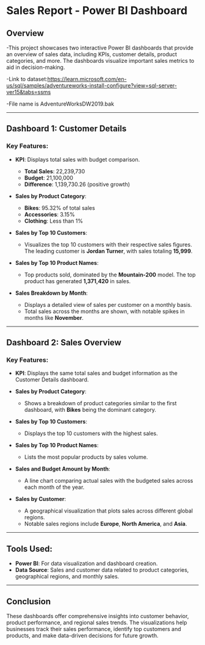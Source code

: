 # Sales Report - Power BI Dashboard

## Overview

-This project showcases two interactive Power BI dashboards that provide an overview of sales data, including KPIs, customer details, product categories, and more. The dashboards visualize important sales metrics to aid in decision-making.

-Link to dataset:https://learn.microsoft.com/en-us/sql/samples/adventureworks-install-configure?view=sql-server-ver15&tabs=ssms

-File name is AdventureWorksDW2019.bak

---

## Dashboard 1: Customer Details

### Key Features:
- **KPI**: Displays total sales with budget comparison.
  - **Total Sales**: 22,239,730
  - **Budget**: 21,100,000
  - **Difference**: 1,139,730.26 (positive growth)
  
- **Sales by Product Category**:
  - **Bikes**: 95.32% of total sales
  - **Accessories**: 3.15%
  - **Clothing**: Less than 1%

- **Sales by Top 10 Customers**:
  - Visualizes the top 10 customers with their respective sales figures. The leading customer is **Jordan Turner**, with sales totaling **15,999**.

- **Sales by Top 10 Product Names**:
  - Top products sold, dominated by the **Mountain-200** model. The top product has generated **1,371,420** in sales.

- **Sales Breakdown by Month**:
  - Displays a detailed view of sales per customer on a monthly basis.
  - Total sales across the months are shown, with notable spikes in months like **November**.

---

## Dashboard 2: Sales Overview

### Key Features:
- **KPI**: Displays the same total sales and budget information as the Customer Details dashboard.
  
- **Sales by Product Category**:
  - Shows a breakdown of product categories similar to the first dashboard, with **Bikes** being the dominant category.

- **Sales by Top 10 Customers**:
  - Displays the top 10 customers with the highest sales.

- **Sales by Top 10 Product Names**:
  - Lists the most popular products by sales volume.

- **Sales and Budget Amount by Month**:
  - A line chart comparing actual sales with the budgeted sales across each month of the year.

- **Sales by Customer**:
  - A geographical visualization that plots sales across different global regions.
  - Notable sales regions include **Europe**, **North America**, and **Asia**.

---

## Tools Used:
- **Power BI**: For data visualization and dashboard creation.
- **Data Source**: Sales and customer data related to product categories, geographical regions, and monthly sales.

---

## Conclusion

These dashboards offer comprehensive insights into customer behavior, product performance, and regional sales trends. The visualizations help businesses track their sales performance, identify top customers and products, and make data-driven decisions for future growth.

